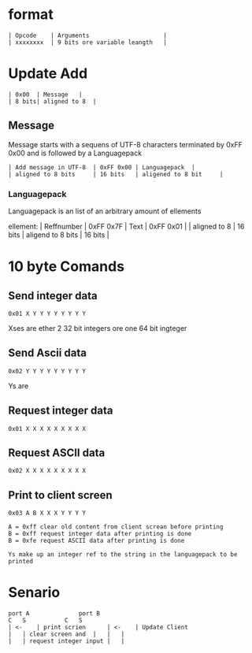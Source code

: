  # format
	
	| Opcode	| Arguments						|
	| xxxxxxxx	| 9 bits ore variable leangth	|

# Update Add

	| 0x00	| Message	|
	| 8 bits| aligned to 8 	|


## Message  
Message starts with a sequens of UTF-8 characters terminated by 0xFF 0x00 and is followed by a Languagepack

	| Add message in UTF-8 	| 0xFF 0x00	| Languagepack	|
	| aligned to 8 bits 	| 16 bits 	| aligened to 8 bit 	|

### Languagepack
Languagepack is an list of an arbitrary amount of ellements

ellement:
	| Reffnumber 	| 0xFF	0x7F	| Text			| 0xFF 0x01 	|
	| aligned to 8 	| 16 bits	| aligend to 8 bits 	| 16 bits 	|




# 10 byte Comands 
## Send integer data

	0x01 X Y Y Y Y Y Y Y Y 
	
Xses are ether 2 32 bit integers ore one 64 bit ingteger


## Send Ascii data

	0x02 Y Y Y Y Y Y Y Y Y
Ys are 
	
## Request integer data

	0x01 X X X X X X X X X 

## Request ASCII data
	
	0x02 X X X X X X X X X

## Print to client screen

	
	0x03 A B X X X Y Y Y Y
	
	A = 0xff clear old content from client screan before printing
	B = 0xff request integer data after printing is done
	B = 0xfe request ASCII data after printing is done
	
	Ys make up an integer ref to the string in the languagepack to be printed





# Senario
	port A				port B
	C	S			C	S
	| <-	| print scrien		| <-	| Update Client
	|	| clear screen and 	|	|	|
	| 	| request integer input |	|

